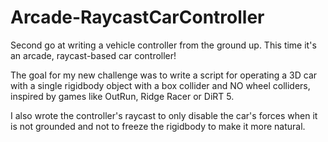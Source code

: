 # Arcade-RaycastCarController
Second go at writing a vehicle controller from the ground up. This time it's an arcade, raycast-based car controller!

The goal for my new challenge was to write a script for operating a 3D car with a single rigidbody object with a box collider and NO wheel colliders, inspired by games like OutRun, Ridge Racer or DiRT 5. 

I also wrote the controller's raycast to only disable the car's forces when it is not grounded and not to freeze the rigidbody to make it more natural.
